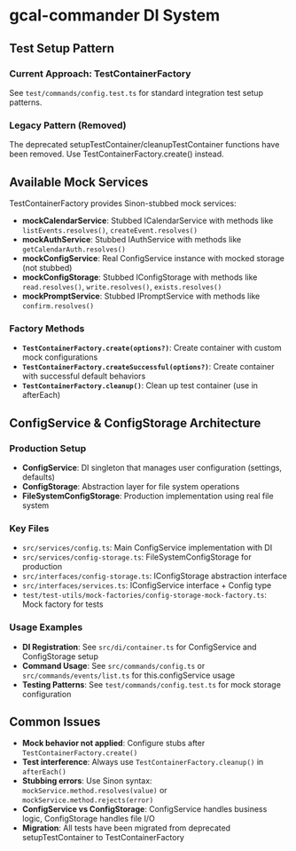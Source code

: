 # gcal-commander DI System

## Test Setup Pattern

### Current Approach: TestContainerFactory

See `test/commands/config.test.ts` for standard integration test setup patterns.

### Legacy Pattern (Removed)

The deprecated setupTestContainer/cleanupTestContainer functions have been removed. Use TestContainerFactory.create() instead.

## Available Mock Services

TestContainerFactory provides Sinon-stubbed mock services:

- **mockCalendarService**: Stubbed ICalendarService with methods like `listEvents.resolves()`, `createEvent.resolves()`
- **mockAuthService**: Stubbed IAuthService with methods like `getCalendarAuth.resolves()`
- **mockConfigService**: Real ConfigService instance with mocked storage (not stubbed)
- **mockConfigStorage**: Stubbed IConfigStorage with methods like `read.resolves()`, `write.resolves()`, `exists.resolves()`
- **mockPromptService**: Stubbed IPromptService with methods like `confirm.resolves()`

### Factory Methods

- **`TestContainerFactory.create(options?)`**: Create container with custom mock configurations
- **`TestContainerFactory.createSuccessful(options?)`**: Create container with successful default behaviors
- **`TestContainerFactory.cleanup()`**: Clean up test container (use in afterEach)

## ConfigService & ConfigStorage Architecture

### Production Setup
- **ConfigService**: DI singleton that manages user configuration (settings, defaults)
- **ConfigStorage**: Abstraction layer for file system operations
- **FileSystemConfigStorage**: Production implementation using real file system

### Key Files
- `src/services/config.ts`: Main ConfigService implementation with DI
- `src/services/config-storage.ts`: FileSystemConfigStorage for production
- `src/interfaces/config-storage.ts`: IConfigStorage abstraction interface
- `src/interfaces/services.ts`: IConfigService interface + Config type
- `test/test-utils/mock-factories/config-storage-mock-factory.ts`: Mock factory for tests

### Usage Examples
- **DI Registration**: See `src/di/container.ts` for ConfigService and ConfigStorage setup
- **Command Usage**: See `src/commands/config.ts` or `src/commands/events/list.ts` for this.configService usage
- **Testing Patterns**: See `test/commands/config.test.ts` for mock storage configuration

## Common Issues

- **Mock behavior not applied**: Configure stubs after `TestContainerFactory.create()`
- **Test interference**: Always use `TestContainerFactory.cleanup()` in `afterEach()`
- **Stubbing errors**: Use Sinon syntax: `mockService.method.resolves(value)` or `mockService.method.rejects(error)`
- **ConfigService vs ConfigStorage**: ConfigService handles business logic, ConfigStorage handles file I/O
- **Migration**: All tests have been migrated from deprecated setupTestContainer to TestContainerFactory